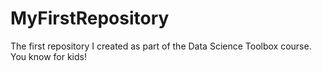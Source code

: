 MyFirstRepository
=================

The first repository I created as part of the Data Science Toolbox course.
You know for kids!
